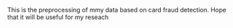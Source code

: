 This is the preprocessing of mmy data based on card fraud detection. Hope that it will be useful for my reseach

